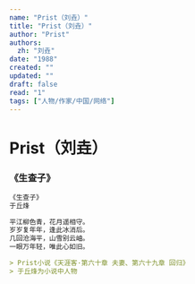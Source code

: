 ```yaml
---
name: "Prist（刘垚）"
title: "Prist（刘垚）"
author: "Prist"
authors:
  zh: "刘垚"
date: "1988"
created: ""
updated: ""
draft: false
read: "1"
tags: ["人物/作家/中国/网络"]
---
```


# Prist（刘垚）


### 《生查子》

```markdown
《生查子》
于丘烽

平江柳色青，花月遥相守。
岁岁复年年，逢此冰消后。
几回沧海平，山雪别云岫。
一眼万年轻，唯此心如旧。

> Prist小说《天涯客·第六十章 夫妻、第六十九章 回归》  
> 于丘烽为小说中人物
```